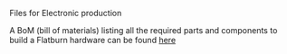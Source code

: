 Files for Electronic production

A BoM (bill of materials) listing all the required parts and components to build a Flatburn hardware can be found [here](https://docs.google.com/spreadsheets/d/1-fR-0hTxHKbjaRf8DbH62WgUFVeNE4eUEsaAd-YdDYg/edit?usp=sharing)
